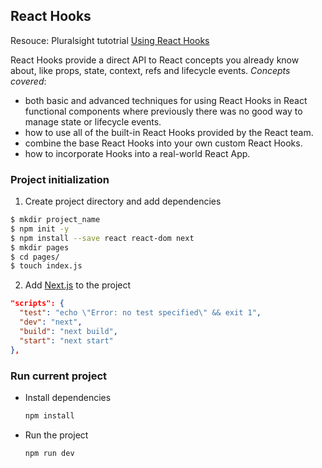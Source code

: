 ## React Hooks

Resouce: Pluralsight tutotrial [Using React Hooks](https://app.pluralsight.com/library/courses/using-react-hooks/table-of-contents)

React Hooks provide a direct API to React concepts you already know about, like props, state, context, refs and lifecycle events. 
_Concepts covered_:
- both basic and advanced techniques for using React Hooks in React functional components where previously there was no good way to manage state or lifecycle events. 
- how to use all of the built-in React Hooks provided by the React team.
- combine the base React Hooks into your own custom React Hooks. 
- how to incorporate Hooks into a real-world React App. 


### Project initialization 

1. Create project directory and add dependencies
  ```bash
  $ mkdir project_name 
  $ npm init -y
  $ npm install --save react react-dom next
  $ mkdir pages
  $ cd pages/
  $ touch index.js
  ```

2. Add [Next.js](https://nextjs.org/) to the project
  ```json
  "scripts": {
    "test": "echo \"Error: no test specified\" && exit 1",
    "dev": "next",
    "build": "next build",
    "start": "next start"
  },
  ```

### Run current project

- Install dependencies

  ```bash
  npm install 
  ```

- Run the project
  ```bash
  npm run dev
  ```
